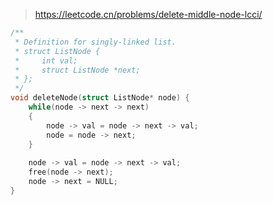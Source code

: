 > https://leetcode.cn/problems/delete-middle-node-lcci/

``` c
/**
 * Definition for singly-linked list.
 * struct ListNode {
 *     int val;
 *     struct ListNode *next;
 * };
 */
void deleteNode(struct ListNode* node) {
    while(node -> next -> next)
    {
        node -> val = node -> next -> val;
        node = node -> next;
    }
    
    node -> val = node -> next -> val;
    free(node -> next);
    node -> next = NULL;
}
```
